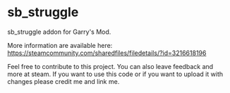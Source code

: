 # sb_struggle

sb_struggle addon for Garry's Mod.

More information are available here: 
https://steamcommunity.com/sharedfiles/filedetails/?id=3216618196

Feel free to contribute to this project. You can also leave feedback and more at steam. 
If you want to use this code or if you want to upload it with changes please credit me and link me.



